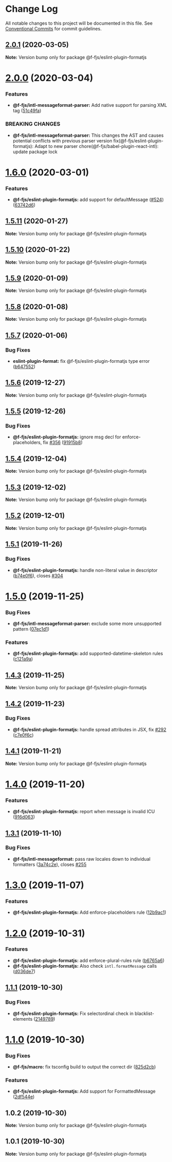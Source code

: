 # Change Log

All notable changes to this project will be documented in this file.
See [Conventional Commits](https://conventionalcommits.org) for commit guidelines.

## [2.0.1](https://github.com/formatjs/formatjs/compare/@f-fjs/eslint-plugin-formatjs@2.0.0...@f-fjs/eslint-plugin-formatjs@2.0.1) (2020-03-05)

**Note:** Version bump only for package @f-fjs/eslint-plugin-formatjs





# [2.0.0](https://github.com/formatjs/formatjs/compare/@f-fjs/eslint-plugin-formatjs@1.6.0...@f-fjs/eslint-plugin-formatjs@2.0.0) (2020-03-04)


### Features

* **@f-fjs/intl-messageformat-parser:** Add native support for parsing XML tag ([51c49fa](https://github.com/formatjs/formatjs/commit/51c49faa46880ae6e005125c59fa23b59f0e7083))


### BREAKING CHANGES

* **@f-fjs/intl-messageformat-parser:** This changes the AST and causes potential conflicts
with previous parser version
fix(@f-fjs/eslint-plugin-formatjs): Adapt to new parser
chore(@f-fjs/babel-plugin-react-intl): update package lock





# [1.6.0](https://github.com/formatjs/formatjs/compare/@f-fjs/eslint-plugin-formatjs@1.5.11...@f-fjs/eslint-plugin-formatjs@1.6.0) (2020-03-01)


### Features

* **@f-fjs/eslint-plugin-formatjs:** add support for defaultMessage ([#524](https://github.com/formatjs/formatjs/issues/524)) ([63742d6](https://github.com/formatjs/formatjs/commit/63742d697732f2e88176c8f310f89bf65c2f9576))





## [1.5.11](https://github.com/formatjs/formatjs/compare/@f-fjs/eslint-plugin-formatjs@1.5.10...@f-fjs/eslint-plugin-formatjs@1.5.11) (2020-01-27)

**Note:** Version bump only for package @f-fjs/eslint-plugin-formatjs





## [1.5.10](https://github.com/formatjs/formatjs/compare/@f-fjs/eslint-plugin-formatjs@1.5.9...@f-fjs/eslint-plugin-formatjs@1.5.10) (2020-01-22)

**Note:** Version bump only for package @f-fjs/eslint-plugin-formatjs





## [1.5.9](https://github.com/formatjs/formatjs/compare/@f-fjs/eslint-plugin-formatjs@1.5.8...@f-fjs/eslint-plugin-formatjs@1.5.9) (2020-01-09)

**Note:** Version bump only for package @f-fjs/eslint-plugin-formatjs





## [1.5.8](https://github.com/formatjs/formatjs/compare/@f-fjs/eslint-plugin-formatjs@1.5.7...@f-fjs/eslint-plugin-formatjs@1.5.8) (2020-01-08)

**Note:** Version bump only for package @f-fjs/eslint-plugin-formatjs





## [1.5.7](https://github.com/formatjs/formatjs/compare/@f-fjs/eslint-plugin-formatjs@1.5.6...@f-fjs/eslint-plugin-formatjs@1.5.7) (2020-01-06)


### Bug Fixes

* **eslint-plugin-format:** fix @f-fjs/eslint-plugin-formatjs type error ([b647552](https://github.com/formatjs/formatjs/commit/b6475523bf816e2ac3be6c03d0b565fccb2b5c29))





## [1.5.6](https://github.com/formatjs/formatjs/compare/@f-fjs/eslint-plugin-formatjs@1.5.5...@f-fjs/eslint-plugin-formatjs@1.5.6) (2019-12-27)

**Note:** Version bump only for package @f-fjs/eslint-plugin-formatjs





## [1.5.5](https://github.com/formatjs/formatjs/compare/@f-fjs/eslint-plugin-formatjs@1.5.4...@f-fjs/eslint-plugin-formatjs@1.5.5) (2019-12-26)


### Bug Fixes

* **@f-fjs/eslint-plugin-formatjs:** ignore msg decl for enforce-placeholders, fix [#356](https://github.com/formatjs/formatjs/issues/356) ([91915b8](https://github.com/formatjs/formatjs/commit/91915b84eb9c37e069c6b457f4a7249908d58a56))





## [1.5.4](https://github.com/formatjs/formatjs/compare/@f-fjs/eslint-plugin-formatjs@1.5.3...@f-fjs/eslint-plugin-formatjs@1.5.4) (2019-12-04)

**Note:** Version bump only for package @f-fjs/eslint-plugin-formatjs





## [1.5.3](https://github.com/formatjs/formatjs/compare/@f-fjs/eslint-plugin-formatjs@1.5.2...@f-fjs/eslint-plugin-formatjs@1.5.3) (2019-12-02)

**Note:** Version bump only for package @f-fjs/eslint-plugin-formatjs





## [1.5.2](https://github.com/formatjs/formatjs/compare/@f-fjs/eslint-plugin-formatjs@1.5.1...@f-fjs/eslint-plugin-formatjs@1.5.2) (2019-12-01)

**Note:** Version bump only for package @f-fjs/eslint-plugin-formatjs





## [1.5.1](https://github.com/formatjs/formatjs/compare/@f-fjs/eslint-plugin-formatjs@1.5.0...@f-fjs/eslint-plugin-formatjs@1.5.1) (2019-11-26)


### Bug Fixes

* **@f-fjs/eslint-plugin-formatjs:** handle non-literal value in descriptor ([b74e0f6](https://github.com/formatjs/formatjs/commit/b74e0f63a022e1bff505df3dd2d8165c9c7ba8fc)), closes [#304](https://github.com/formatjs/formatjs/issues/304)





# [1.5.0](https://github.com/formatjs/formatjs/compare/@f-fjs/eslint-plugin-formatjs@1.4.3...@f-fjs/eslint-plugin-formatjs@1.5.0) (2019-11-25)


### Bug Fixes

* **@f-fjs/intl-messageformat-parser:** exclude some more unsupported pattern ([07ec1d1](https://github.com/formatjs/formatjs/commit/07ec1d119169879617f17c542d6992c31ec85856))


### Features

* **@f-fjs/eslint-plugin-formatjs:** add supported-datetime-skeleton rules ([c121a9a](https://github.com/formatjs/formatjs/commit/c121a9a9a52f21fbe1fdfc70e31c0275efbd0f8d))





## [1.4.3](https://github.com/formatjs/formatjs/compare/@f-fjs/eslint-plugin-formatjs@1.4.2...@f-fjs/eslint-plugin-formatjs@1.4.3) (2019-11-25)

**Note:** Version bump only for package @f-fjs/eslint-plugin-formatjs





## [1.4.2](https://github.com/formatjs/formatjs/compare/@f-fjs/eslint-plugin-formatjs@1.4.1...@f-fjs/eslint-plugin-formatjs@1.4.2) (2019-11-23)


### Bug Fixes

* **@f-fjs/eslint-plugin-formatjs:** handle spread attributes in JSX, fix [#292](https://github.com/formatjs/formatjs/issues/292) ([c7e0f6c](https://github.com/formatjs/formatjs/commit/c7e0f6c09fe78688c919c1654a6474f227aa29e9))





## [1.4.1](https://github.com/formatjs/formatjs/compare/@f-fjs/eslint-plugin-formatjs@1.4.0...@f-fjs/eslint-plugin-formatjs@1.4.1) (2019-11-21)

**Note:** Version bump only for package @f-fjs/eslint-plugin-formatjs





# [1.4.0](https://github.com/formatjs/formatjs/compare/@f-fjs/eslint-plugin-formatjs@1.3.1...@f-fjs/eslint-plugin-formatjs@1.4.0) (2019-11-20)


### Features

* **@f-fjs/eslint-plugin-formatjs:** report when message is invalid ICU ([916d063](https://github.com/formatjs/formatjs/commit/916d06361d6bb30f728fd6e948cf0ae724ba635f))





## [1.3.1](https://github.com/formatjs/formatjs/compare/@f-fjs/eslint-plugin-formatjs@1.3.0...@f-fjs/eslint-plugin-formatjs@1.3.1) (2019-11-10)


### Bug Fixes

* **@f-fjs/intl-messageformat:** pass raw locales down to individual formatters ([3a74c2e](https://github.com/formatjs/formatjs/commit/3a74c2e7c6592de3a4f5ca182c5846fe095abe55)), closes [#255](https://github.com/formatjs/formatjs/issues/255)





# [1.3.0](https://github.com/formatjs/formatjs/compare/@f-fjs/eslint-plugin-formatjs@1.2.0...@f-fjs/eslint-plugin-formatjs@1.3.0) (2019-11-07)


### Features

* **@f-fjs/eslint-plugin-formatjs:** Add enforce-placeholders rule ([12b9ac1](https://github.com/formatjs/formatjs/commit/12b9ac11a5fb1da4308cf4b6abeb6e8b6adce59f))





# [1.2.0](https://github.com/formatjs/formatjs/compare/@f-fjs/eslint-plugin-formatjs@1.1.1...@f-fjs/eslint-plugin-formatjs@1.2.0) (2019-10-31)


### Features

* **@f-fjs/eslint-plugin-formatjs:** add enforce-plural-rules rule ([b6765a6](https://github.com/formatjs/formatjs/commit/b6765a6533b6a749abf79aff2d5801a8d8ad9b22))
* **@f-fjs/eslint-plugin-formatjs:** Also check `intl.formatMessage` calls ([d036de7](https://github.com/formatjs/formatjs/commit/d036de71721e4cf22d6149bde3d7c8006a1497b0))





## [1.1.1](https://github.com/formatjs/formatjs/compare/@f-fjs/eslint-plugin-formatjs@1.1.0...@f-fjs/eslint-plugin-formatjs@1.1.1) (2019-10-30)


### Bug Fixes

* **@f-fjs/eslint-plugin-formatjs:** Fix selectordinal check in blacklist-elements ([2149789](https://github.com/formatjs/formatjs/commit/2149789d18f2dc65ae362d9fc9f52e17f44fd682))





# [1.1.0](https://github.com/formatjs/formatjs/compare/@f-fjs/eslint-plugin-formatjs@1.0.2...@f-fjs/eslint-plugin-formatjs@1.1.0) (2019-10-30)


### Bug Fixes

* **@f-fjs/macro:** fix tsconfig build to output the correct dir ([825d2cb](https://github.com/formatjs/formatjs/commit/825d2cb035b76276be259fbff08e0bf456203207))


### Features

* **@f-fjs/eslint-plugin-formatjs:** Add support for FormattedMessage ([2df544e](https://github.com/formatjs/formatjs/commit/2df544e6b56d314460204f3f6f11003b57eda47e))





## 1.0.2 (2019-10-30)

**Note:** Version bump only for package @f-fjs/eslint-plugin-formatjs





## 1.0.1 (2019-10-30)

**Note:** Version bump only for package @f-fjs/eslint-plugin-formatjs
